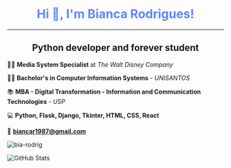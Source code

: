 <h1 align="center" style="color: #5f87ff">Hi 👋, I'm Bianca Rodrigues!</h1>
<hr></hr>
<h2 align="center">Python developer and forever student</h2>



:woman_technologist: **Media System Specialist** at *The Walt Disney Company*

:woman_student: **Bachelor's in Computer Information Systems** - *UNISANTOS*

:books: **MBA - Digital Transformation - Information and Communication Technologies** - *USP*

:computer: **Python, Flask, Django, Tkinter, HTML, CSS, React**

:e-mail: **biancar1987@gmail.com**

<img align="center" src="https://github-readme-stats.vercel.app/api/top-langs/?username=bia-rodrig&layout=compact&hide=html&theme=tokyonight" alt="bia-rodrig"/>

![GitHub Stats](https://github-readme-stats.vercel.app/api?username=bia-rodrig&theme=tokyonight&show_icons=true)